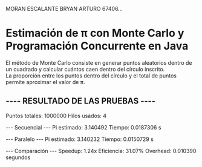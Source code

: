 MORAN ESCALANTE BRYAN ARTURO 67406...

# Estimación de π con Monte Carlo y Programación Concurrente en Java

El método de Monte Carlo consiste en generar puntos aleatorios dentro de un cuadrado y calcular cuántos caen dentro del círculo inscrito.  
La proporción entre los puntos dentro del círculo y el total de puntos permite aproximar el valor de π.

## ---- RESULTADO DE LAS PRUEBAS ----
Puntos totales: 1000000
Hilos usados: 4

--- Secuencial ---
Pi estimado: 3.140492
Tiempo: 0.0187306 s

--- Paralelo ---
Pi estimado: 3.140232
Tiempo: 0.0150729 s

--- Comparación ---
Speedup: 1.24x
Eficiencia: 31.07%
Overhead: 0.010390 segundos

